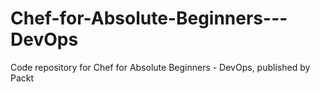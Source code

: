 # Chef-for-Absolute-Beginners---DevOps
Code repository for Chef for Absolute Beginners - DevOps, published by Packt
